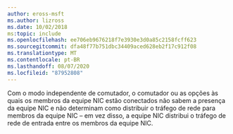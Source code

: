 ```yaml
---
author: eross-msft
ms.author: lizross
ms.date: 10/02/2018
ms:topic: include
ms.openlocfilehash: ee706eb9676218f7e3930e3d0a85c2158fcff623
ms.sourcegitcommit: dfa48f77b751dbc34409aced628eb2f17c912f08
ms.translationtype: MT
ms.contentlocale: pt-BR
ms.lasthandoff: 08/07/2020
ms.locfileid: "87952808"
---
```

Com o modo independente de comutador, o comutador ou as opções às quais os membros da equipe NIC estão conectados não sabem a presença da equipe NIC e não determinam como distribuir o tráfego de rede para membros da equipe NIC – em vez disso, a equipe NIC distribui o tráfego de rede de entrada entre os membros da equipe NIC.
